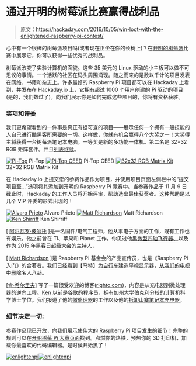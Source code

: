 # 通过开明的树莓派比赛赢得战利品

> 原文：<https://hackaday.com/2016/10/05/win-loot-with-the-enlightened-raspberry-pi-contest/>

心中有一个很棒的树莓派项目吗(或者现在正坐在你的长椅上)？在[开明的树莓派](https://hackaday.io/contest/15532-enlightened-raspberry-pi-contest)比赛中展示它，你可以获得一些优秀的战利品。

树莓派改变了实验计算机的面貌。这些 35 美元的 Linux 驱动的小主板可以做不可思议的事情。一个活跃的社区在码头周围涌现。随之而来的是数以千计的项目发表在网络、书籍和杂志上。许多最好的 Raspberry Pi 项目都可以在 Hackaday 上看到，并发布在 Hackaday.io 上，它拥有超过 1000 个用户创建的 Pi 驱动的项目(是的，我们数过了)。向我们展示你是如何完成这些项目的，你将有资格获胜。

### 奖项和评委

我们更希望看到的一件事是真正有据可查的项目——展示任何一个拥有一般技能的人自己进行酷黑客所需要的一切。这样做，你就有机会赢得八个大奖之一！大奖得主将获得一台树莓派笔记本电脑。一等奖是新的多功能一体机。第二名是 32×32 RGB 矩阵套件。并且[列表继续](https://hackaday.io/contest/15532-enlightened-raspberry-pi-contest/log/46760-prizes)。

 [![Pi-Top](img/ddf7c93e5a5dff6aecb3b9ebd996ecaa.png "pi-top")](https://hackaday.com/2016/10/05/win-loot-with-the-enlightened-raspberry-pi-contest/pi-top-2/) Pi-Top [![Pi-Top CEED](img/9e6af421f1003b10deeaf5272ccd7511.png "pi-top-ceed")](https://hackaday.com/2016/10/05/win-loot-with-the-enlightened-raspberry-pi-contest/pi-top-ceed/) Pi-Top CEED [![32x32 RGB Matrix Kit](img/257d770375710c04f4d288001efd6138.png "rgb-led-matrix-kit")](https://hackaday.com/2016/10/05/win-loot-with-the-enlightened-raspberry-pi-contest/rgb-led-matrix-kit/) 32×32 RGB Matrix Kit

在 Hackaday.io 上提交您的参赛作品作为项目，并使用项目页面左侧栏中的“提交项目至…”选项将其添加到开明的 Raspberry Pi 竞赛中。当参赛作品于 11 月 9 日截止时，Hackaday 的工作人员将开始评审，帮助选出最佳获奖者。这种帮助是以几个 VIP 评委的形式出现的！

 [![Alvaro Prieto](img/bf88a09e4e9db772ba00cedf4f028398.png "alvaro")](https://hackaday.com/2016/10/05/win-loot-with-the-enlightened-raspberry-pi-contest/alvaro/) Alvaro Prieto [![Matt Richardson](img/206caed551e3f70e63a38071f418da16.png "mattricharsonheadshot-1-copy")](https://hackaday.com/2016/10/05/win-loot-with-the-enlightened-raspberry-pi-contest/mattricharsonheadshot-1-copy/) Matt Richardson [![Ken Shirriff](img/87f4dab9cccc3b505870fff273683698.png "ks-color")](https://hackaday.com/2016/10/05/win-loot-with-the-enlightened-raspberry-pi-contest/ks-color/) Ken Shirriff

[ [阿尔瓦罗·彼尔托](https://twitter.com/alvaroprieto) ]是一名固件/电气工程师，他从事电子方面的工作，既有工作也有娱乐。他之前曾在 TI、苹果和 Planet 工作。你见过他[黑微型四轴飞行器、](http://hackaday.com/2014/12/10/reverse-engineering-the-proto-x-quadcopter-radio/)以及[作为 2015 年黑客日超级大会](http://hackaday.com/2015/12/04/alvaro-prietos-laser-shooting-robots/)的主持人，

[ [Matt Richardson](https://twitter.com/MattRichardson) ]是 Raspberry Pi 基金会的产品宣传员，也是《Raspberry Pi 入门》的合著者。我们已经看到【马特】[为自行车](http://hackaday.com/2013/03/06/dynamic-bicycle-headlight-uses-the-open-road-as-a-display/)建造平视显示器，[从我们的电视](http://hackaday.com/2011/08/16/automatically-weed-the-celebrity-gossip-out-of-your-tv-time/)中删除名人八卦。

[ [肯·希尔里夫]](https://twitter.com/kenshirriff) 写了一篇很受欢迎的博客([righto.com](http://righto.com))，内容是从充电器到微处理器的逆向工程。Ken 以前是谷歌的程序员，拥有加州大学伯克利分校的计算机科学博士学位。我们报道了他的[微处理器](https://hackaday.com/2016/09/15/the-surprising-story-of-the-first-microprocessors/)的工作以及他的[拆卸山寨笔记本充电器](https://hackaday.com/2016/09/08/top-ten-reasons-not-to-buy-a-fake-macbook-charger-number-eight-will-shock-you/)。

### 细节决定一切:

参赛作品现已开放，向我们展示使伟大的 Raspberry Pi 项目发生的细节！完整的规则可以在[开明树莓 Pi 大赛页面](https://hackaday.io/contest/15532-enlightened-raspberry-pi-contest)找到。点燃你的烙铁，预热你的 3D 打印机，加载你最喜欢的代码编辑器。是时候开始黑了！

[![enlightenpi](img/f868d4dcbf045a08037302af93e8771f.png)](https://hackaday.com/wp-content/uploads/2016/09/enlightenpi.jpg)[![enlightenpi](img/f868d4dcbf045a08037302af93e8771f.png)](https://hackaday.com/wp-content/uploads/2016/09/enlightenpi.jpg)